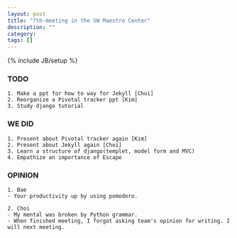 ```yaml
---
layout: post
title: "7th-meeting in the SW Maestro Center"
description: ""
category: 
tags: []
---
```

{% include JB/setup %}
### TODO
	1. Make a ppt for how to way for Jekyll [Choi]
	2. Reorganize a Pivotal tracker ppt [Kim]
	3. Study django tutorial

### WE DID
	1. Present about Pivotal tracker again [Kim]
	2. Present about Jekyll again [Choi]
	3. Learn a structure of django(templet, model form and MVC)
	4. Empathize an importance of Escape

### OPINION
	1. Bae
	- Your productivity up by using pomodoro.
	
	2. Choi
	- My mental was broken by Python grammar.
	- When finished meeting, I forgot asking team's opinion for writing. I will next meeting.